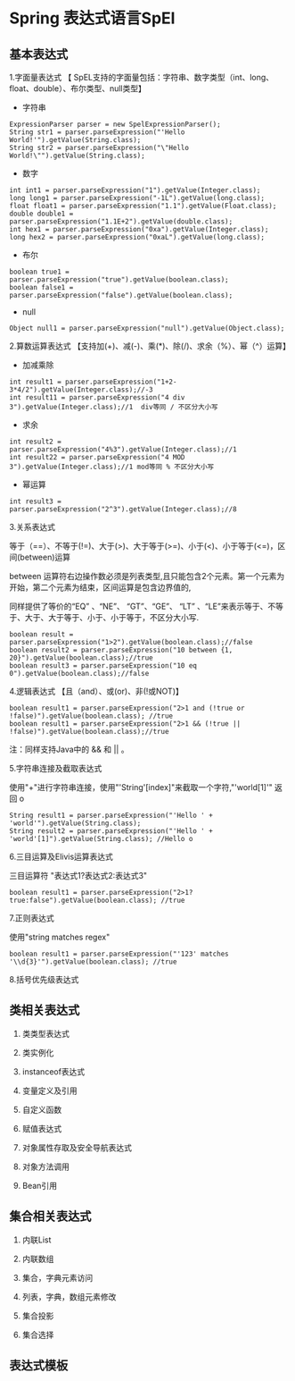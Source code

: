 # Spring 表达式语言SpEl

## 基本表达式

1.字面量表达式    【 SpEL支持的字面量包括：字符串、数字类型（int、long、float、double）、布尔类型、null类型】

* 字符串 

```
ExpressionParser parser = new SpelExpressionParser();
String str1 = parser.parseExpression("'Hello World!'").getValue(String.class);
String str2 = parser.parseExpression("\"Hello World!\"").getValue(String.class);
```

* 数字

```
int int1 = parser.parseExpression("1").getValue(Integer.class);
long long1 = parser.parseExpression("-1L").getValue(long.class);
float float1 = parser.parseExpression("1.1").getValue(Float.class);
double double1 = parser.parseExpression("1.1E+2").getValue(double.class);
int hex1 = parser.parseExpression("0xa").getValue(Integer.class);
long hex2 = parser.parseExpression("0xaL").getValue(long.class);
```

* 布尔

```
boolean true1 = parser.parseExpression("true").getValue(boolean.class);
boolean false1 = parser.parseExpression("false").getValue(boolean.class);
```

* null

```
Object null1 = parser.parseExpression("null").getValue(Object.class);
```

2.算数运算表达式    【支持加\(+\)、减\(-\)、乘\(\*\)、除\(/\)、求余（%）、幂（^）运算】

* 加减乘除

```
int result1 = parser.parseExpression("1+2-3*4/2").getValue(Integer.class);//-3
int result11 = parser.parseExpression("4 div 3").getValue(Integer.class);//1  div等同 / 不区分大小写
```

* 求余

```
int result2 = parser.parseExpression("4%3").getValue(Integer.class);//1
int result22 = parser.parseExpression("4 MOD 3").getValue(Integer.class);//1 mod等同 % 不区分大小写
```

* 幂运算

```
int result3 = parser.parseExpression("2^3").getValue(Integer.class);//8
```

3.关系表达式

等于（==）、不等于\(!=\)、大于\(&gt;\)、大于等于\(&gt;=\)、小于\(&lt;\)、小于等于\(&lt;=\)，区间\(between\)运算

between 运算符右边操作数必须是列表类型,且只能包含2个元素。第一个元素为开始，第二个元素为结束，区间运算是包含边界值的,

同样提供了等价的“EQ” 、“NE”、 “GT”、“GE”、 “LT” 、“LE”来表示等于、不等于、大于、大于等于、小于、小于等于，不区分大小写.

```
boolean result = parser.parseExpression("1>2").getValue(boolean.class);//false
boolean result2 = parser.parseExpression("10 between {1, 20}").getValue(boolean.class);//true
boolean result3 = parser.parseExpression("10 eq 0").getValue(boolean.class);//false
```

4.逻辑表达式    【且（and）、或\(or\)、非\(!或NOT\)】

```
boolean result1 = parser.parseExpression("2>1 and (!true or !false)").getValue(boolean.class); //true
boolean result1 = parser.parseExpression("2>1 && (!true || !false)").getValue(boolean.class);//true
```

注：同样支持Java中的 && 和 \|\| 。

5.字符串连接及截取表达式

使用"+"进行字符串连接，使用"'String'\[index\]"来截取一个字符,"'world\[1\]'" 返回 o

```
String result1 = parser.parseExpression("'Hello ' + 'world'").getValue(String.class);
String result2 = parser.parseExpression("'Hello ' + 'world'[1]").getValue(String.class); //Hello o
```

6.三目运算及Elivis运算表达式

三目运算符 "表达式1?表达式2:表达式3"

```
boolean result1 = parser.parseExpression("2>1?true:false").getValue(boolean.class); //true
```

7.正则表达式

 使用"string matches regex"

```
boolean result1 = parser.parseExpression("'123' matches '\\d{3}'").getValue(boolean.class); //true
```

8.括号优先级表达式

## 类相关表达式

1. 类类型表达式
2. 类实例化

3. instanceof表达式

4. 变量定义及引用

5. 自定义函数

6. 赋值表达式

7. 对象属性存取及安全导航表达式

8. 对象方法调用

9. Bean引用

## 集合相关表达式

1. 内联List
2. 内联数组

3. 集合，字典元素访问

4. 列表，字典，数组元素修改

5. 集合投影

6. 集合选择

## 表达式模板



